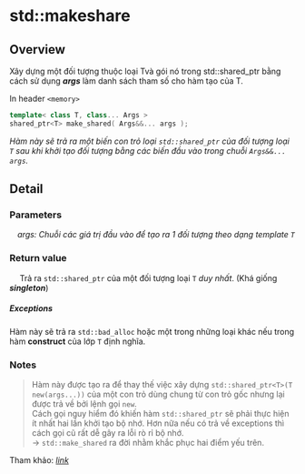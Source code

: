# std::makeshare

## Overview

Xây dựng một đối tượng thuộc loại Tvà gói nó trong std::shared_ptr bằng cách sử dụng ___args___ làm danh sách tham số cho hàm tạo của T.
 
In header `<memory>`
```c++
template< class T, class... Args >
shared_ptr<T> make_shared( Args&&... args );
```
_Hàm này sẽ trả ra một biến con trỏ loại `std::shared_ptr` của đối tượng loại `T` sau khi khởi tạo đối tượng bằng các biến đầu vào trong chuỗi `Args&&... args`._

## Detail

### Parameters
&emsp;_args: Chuỗi các giá trị đầu vào để tạo ra 1 đối tượng theo dạng template `T`_

### Return value
&emsp; Trả ra `std::shared_ptr` của một đối tượng loại `T` _duy nhất_. (Khá giống ___singleton___)

##### Exceptions
Hàm này sẽ trả ra `std::bad_alloc` hoặc một trong những loại khác nếu trong hàm __construct__  của lớp `T` định nghĩa.

### Notes

> Hàm này được tạo ra để thay thế việc xây dựng `std::shared_ptr<T>(T new(args...))` của một con trỏ dùng chung từ con trỏ gốc nhưng lại được trả về bởi lệnh gọi `new`.\
Cách gọi nguy hiểm đó khiến hàm `std::shared_ptr` sẽ phải thực hiện ít nhất hai lần khởi tạo bộ nhớ. Hơn nữa nếu có trả về exceptions thì cách gọi cũ rất dễ gây ra lỗi rò rỉ bộ nhớ.\
→ `std::make_shared` ra đời nhằm khắc phục hai điểm yếu trên.

Tham khảo: _[link](https://www.enseignement.polytechnique.fr/informatique/INF478/docs/Cpp/en/cpp/memory/shared_ptr/make_shared.html#:~:text=Constructs%20an%20object%20of%20type,for%20the%20constructor%20of%20T%20.)_
